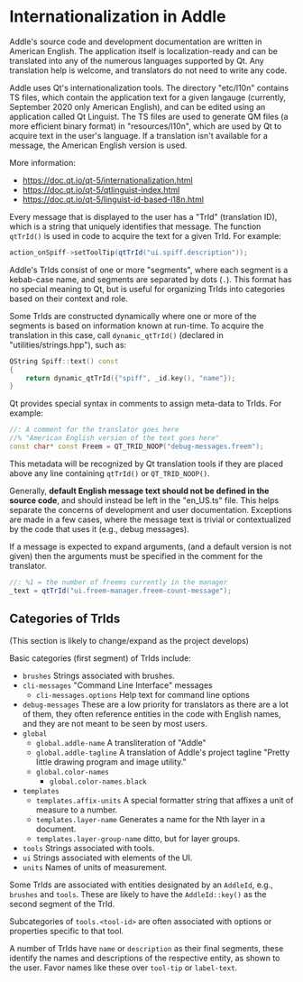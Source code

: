 # Internationalization in Addle

Addle's source code and development documentation are written in American 
English. The application itself is localization-ready and can be translated into
any of the numerous languages supported by Qt. Any translation help is welcome,
and translators do not need to write any code.

Addle uses Qt's internationalization tools. The directory "etc/l10n" contains TS
files, which contain the application text for a given langauge
(currently, September 2020 only American English), and can be edited using an 
application called Qt Linguist. The TS files are used to generate QM files (a
more efficient binary format) in "resources/l10n", which are used by Qt to
acquire text in the user's language. If a translation isn't available for a
message, the American English version is used.

More information:
- https://doc.qt.io/qt-5/internationalization.html
- https://doc.qt.io/qt-5/qtlinguist-index.html
- https://doc.qt.io/qt-5/linguist-id-based-i18n.html


Every message that is displayed to the user has a "TrId" (translation ID), which
is a string that uniquely identifies that message. The function `qtTrId()` is
used in code to acquire the text for a given TrId. For example:

```c++
action_onSpiff->setToolTip(qtTrId("ui.spiff.description"));
```

Addle's TrIds consist of one or more "segments", where each segment is a
kebab-case name, and segments are separated by dots (`.`). This format has no
special meaning to Qt, but is useful for organizing TrIds into categories based
on their context and role.

Some TrIds are constructed dynamically where one or more of the segments is
based on information known at run-time. To acquire the translation in this case,
call `dynamic_qtTrId()` (declared in "utilities/strings.hpp"), such as:

```c++
QString Spiff::text() const
{
    return dynamic_qtTrId({"spiff", _id.key(), "name"});
}
```

Qt provides special syntax in comments to assign meta-data to TrIds. For
example:

```c++
//: A comment for the translator goes here
//% "American English version of the text goes here"
const char* const Freem = QT_TRID_NOOP("debug-messages.freem");
```

This metadata will be recognized by Qt translation tools if they are placed 
above any line containing `qtTrId()` or `QT_TRID_NOOP()`.

Generally, **default English message text should not be defined in the source 
code**, and should instead be left in the "en_US.ts" file. This helps separate
the concerns of development and user documentation. Exceptions are made in a few 
cases, where the message text is trivial or contextualized by the code that uses 
it (e.g., debug messages).

If a message is expected to expand arguments, (and a default version is not 
given) then the arguments must be specified in the comment for the translator.

```c++
//: %1 = the number of freems currently in the manager
_text = qtTrId("ui.freem-manager.freem-count-message");
```

## Categories of TrIds

(This section is likely to change/expand as the project develops)

Basic categories (first segment) of TrIds include:

- `brushes` Strings associated with brushes.
- `cli-messages` "Command Line Interface" messages
    - `cli-messages.options` Help text for command line options
- `debug-messages` These are a low priority for translators as there are a lot
of them, they often reference entities in the code with English names, and they
are not meant to be seen by most users.
- `global`
    - `global.addle-name` A transliteration of "Addle"
    - `global.addle-tagline` A translation of Addle's project tagline "Pretty 
    little drawing program and image utility."
    - `global.color-names`
        - `global.color-names.black`
- `templates`
    - `templates.affix-units` A special formatter string that affixes a unit of 
    measure to a number.
    - `templates.layer-name` Generates a name for the Nth layer in a document.
    - `templates.layer-group-name` ditto, but for layer groups. 
- `tools` Strings associated with tools.
- `ui` Strings associated with elements of the UI.
- `units` Names of units of measurement.
    

Some TrIds are associated with entities designated by an `AddleId`, e.g.,
`brushes` and `tools`. These are likely to have the `AddleId::key()` as the
second segment of the TrId.

Subcategories of `tools.<tool-id>` are often associated with options or
properties specific to that tool.

A number of TrIds have `name` or `description` as their final segments, these
identify the names and descriptions of the respective entity, as shown to the
user. Favor names like these over `tool-tip` or `label-text`.
